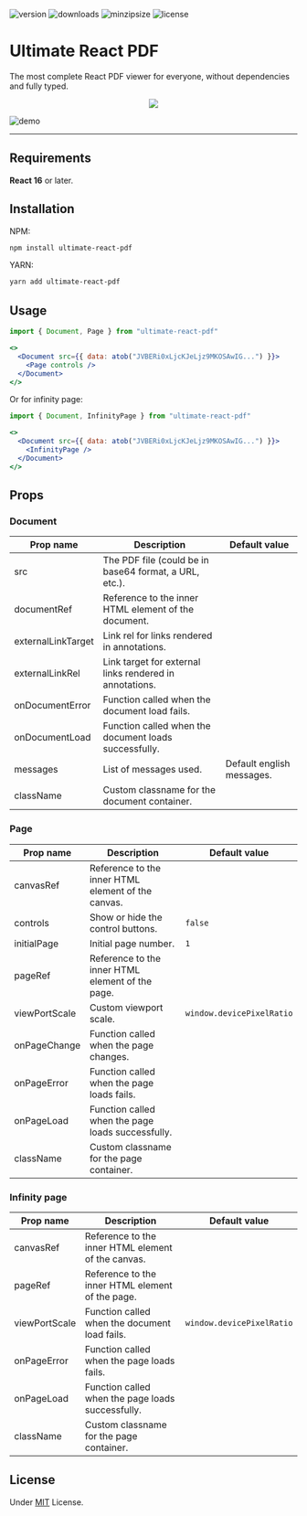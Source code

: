 ![version](https://img.shields.io/npm/v/ultimate-react-pdf/latest) ![downloads](https://img.shields.io/npm/dt/ultimate-react-pdf) ![minzipsize](https://img.shields.io/bundlephobia/minzip/ultimate-react-pdf/latest) ![license](https://img.shields.io/github/license/cecicifu/ultimate-react-pdf)

# Ultimate React PDF

The most complete React PDF viewer for everyone, without dependencies and fully typed.

<div align="center">
  <img src="https://github.com/cecicifu/ultimate-react-pdf/assets/15237067/825ff5a4-388a-4c90-b3d9-4acd5d75468b">
</div>


![demo](https://github.com/user-attachments/assets/d395bb68-3417-4881-a23d-e2fff17f5eb6)

---

## Requirements

**React 16** or later.

## Installation

NPM:

```bash
npm install ultimate-react-pdf
```

YARN:

```bash
yarn add ultimate-react-pdf
```

## Usage

```jsx
import { Document, Page } from "ultimate-react-pdf"

<>
  <Document src={{ data: atob("JVBERi0xLjcKJeLjz9MKOSAwIG...") }}>
    <Page controls />
  </Document>
</>
```

Or for infinity page:

```jsx
import { Document, InfinityPage } from "ultimate-react-pdf"

<>
  <Document src={{ data: atob("JVBERi0xLjcKJeLjz9MKOSAwIG...") }}>
    <InfinityPage />
  </Document>
</>
```

## Props

### Document

| Prop name           | Description                                                                                                                   | Default value                              |
| ------------------- | ----------------------------------------------------------------------------------------------------------------------------- | ------------------------------------------ |
| src                 | The PDF file (could be in base64 format, a URL, etc.).                                                                        |                                            |
| documentRef         | Reference to the inner HTML element of the document.                                                                          |                                            |
| externalLinkTarget  | Link rel for links rendered in annotations.                                                                                   |                                            |
| externalLinkRel     | Link target for external links rendered in annotations.                                                                       |                                            |
| onDocumentError     | Function called when the document load fails.                                                                                 |                                            |
| onDocumentLoad      | Function called when the document loads successfully.                                                                         |                                            |
| messages            | List of messages used.                                                                                                        | Default english messages.                  |
| className           | Custom classname for the document container.                                                                                  |                                            |

### Page

| Prop name           | Description                                                                                                                   | Default value                              |
| ------------------- | ----------------------------------------------------------------------------------------------------------------------------- | ------------------------------------------ |
| canvasRef           | Reference to the inner HTML element of the canvas.                                                                            |                                            |
| controls            | Show or hide the control buttons.                                                                                             | `false`                                    | 
| initialPage         | Initial page number.                                                                                                          | `1`                                        |
| pageRef             | Reference to the inner HTML element of the page.                                                                              |                                            |
| viewPortScale       | Custom viewport scale.                                                                                                        | `window.devicePixelRatio`                  |
| onPageChange        | Function called when the page changes.                                                                                        |                                            |
| onPageError         | Function called when the page loads fails.                                                                                    |                                            |
| onPageLoad          | Function called when the page loads successfully.                                                                             |                                            |
| className           | Custom classname for the page container.                                                                                      |                                            |

### Infinity page

| Prop name           | Description                                                                                                                   | Default value                              |
| ------------------- | ----------------------------------------------------------------------------------------------------------------------------- | ------------------------------------------ |
| canvasRef           | Reference to the inner HTML element of the canvas.                                                                            |                                            |
| pageRef             | Reference to the inner HTML element of the page.                                                                              |                                            |
| viewPortScale       | Function called when the document load fails.                                                                                 | `window.devicePixelRatio`                  |
| onPageError         | Function called when the page loads fails.                                                                                    |                                            |
| onPageLoad          | Function called when the page loads successfully.                                                                             |                                            |
| className           | Custom classname for the page container.                                                                                      |                                            |

## License

Under [MIT](https://github.com/cecicifu/ultimate-react-pdf/blob/main/LICENSE) License.
